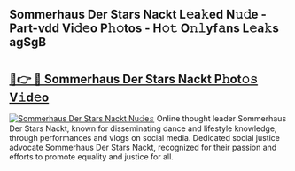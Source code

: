 ## Sommerhaus Der Stars Nackt L𝚎a𝚔ed N𝚞𝚍e - Part-vdd Vi𝚍𝚎o P𝚑𝚘tos - H𝚘𝚝 O𝚗𝚕yf𝚊ns L𝚎a𝚔s agSgB

# <h2><a href="http://kf2xj8.oniu.top/?m=Sommerhaus+Der+Stars+Nackt">🔗👉 🔴 Sommerhaus Der Stars Nackt P𝚑ot𝚘𝚜 V𝚒d𝚎o</a></h2>

[![Sommerhaus Der Stars Nackt Nu𝚍e𝚜](https://i.imgur.com/0qMVB7G.gif)](http://kf2xj8.oniu.top/?m=Sommerhaus+Der+Stars+Nackt)
Online thought leader Sommerhaus Der Stars Nackt, known for disseminating dance and lifestyle knowledge, through performances and vlogs on social media. Dedicated social justice advocate Sommerhaus Der Stars Nackt, recognized for their passion and efforts to promote equality and justice for all.  

